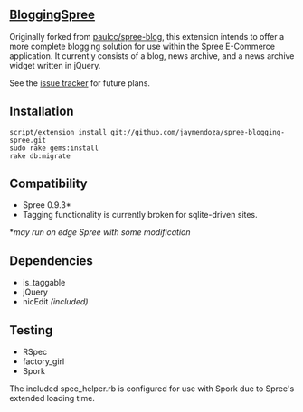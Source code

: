 [BloggingSpree](http://github.com/jaymendoza/spree-blogging-spree/)
---------------

Originally forked from [paulcc/spree-blog](http://github.com/paulcc/spree-blog/), this extension intends to offer a more complete blogging solution for use within the Spree E-Commerce application. It currently consists of a blog, news archive, and a news archive widget written in jQuery.

See the [issue tracker](http://github.com/jaymendoza/spree-blogging-spree/issues) for future plans.


Installation
------------

    script/extension install git://github.com/jaymendoza/spree-blogging-spree.git
    sudo rake gems:install
    rake db:migrate


Compatibility
-------------

* Spree 0.9.3*
* Tagging functionality is currently broken for sqlite-driven sites.

**may run on edge Spree with some modification*


Dependencies
------------

* is_taggable
* jQuery
* nicEdit *(included)*


Testing
-------

* RSpec
* factory_girl
* Spork

The included spec_helper.rb is configured for use with Spork due to Spree's extended loading time.
